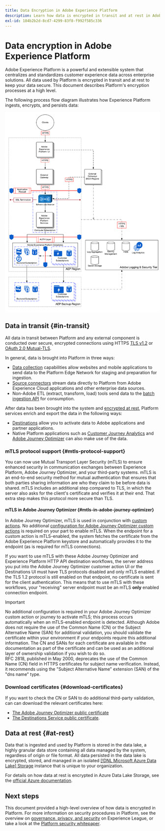 ```yaml
---
title: Data Encryption in Adobe Experience Platform
description: Learn how data is encrypted in transit and at rest in Adobe Experience Platform.
exl-id: 184b2b2d-8cd7-4299-83f8-f992f585c336
---
```

# Data encryption in Adobe Experience Platform

Adobe Experience Platform is a powerful and extensible system that centralizes and standardizes customer experience data across enterprise solutions. All data used by Platform is encrypted in transit and at rest to keep your data secure. This document describes Platform's encryption processes at a high level.

The following process flow diagram illustrates how Experience Platform ingests, encrypts, and persists data:

![A diagram that illustrates how data is ingested, encrypted, and persisted by Experience Platform.](../images/governance-privacy-security/encryption/flow.png)

## Data in transit {#in-transit}

All data in transit between Platform and any external component is conducted over secure, encrypted connections using HTTPS [TLS v1.2](https://datatracker.ietf.org/doc/html/rfc5246) or [OAuth 2.0 Mutual-TLS](https://datatracker.ietf.org/doc/draft-ietf-oauth-mtls/17/).

In general, data is brought into Platform in three ways:

- [Data collection](../../collection/home.md) capabilities allow websites and mobile applications to send data to the Platform Edge Network for staging and preparation for ingestion.
- [Source connectors](../../sources/home.md) stream data directly to Platform from Adobe Experience Cloud applications and other enterprise data sources.
- Non-Adobe ETL (extract, transform, load) tools send data to the [batch ingestion API](../../ingestion/batch-ingestion/overview.md) for consumption.

After data has been brought into the system and [encrypted at rest](#at-rest), Platform services enrich and export the data in the following ways:

- [Destinations](../../destinations/home.md) allow you to activate data to Adobe applications and partner applications.
- Native Platform applications such as [Customer Journey Analytics](https://experienceleague.adobe.com/docs/analytics-platform/using/cja-overview/cja-overview.html) and [Adobe Journey Optimizer](https://experienceleague.adobe.com/en/docs/journey-optimizer/using/ajo-home) can also make use of the data.

### mTLS protocol support {#mtls-protocol-support}

<!-- Release notes blurb below -->

<!-- Build customer trust with the strengthened security measures of the Mutual Transport Layer Security (mTLS) protocol. Experience Platform HTTP API destination and Adobe Journey Optimizer custom actions now support the mTLS protocol when sending data to configured endpoints. No additional configuration is required in your custom action or HTTP API destination to activate mTLS; this process occurs automatically when an mTLS-enabled endpoint is detected.
Although Adobe does not require the use of the Common Name (CN) or the Subject Alternative Name (SAN) for additional validation, you should validate the certificate within your environment or infrastructure if your endpoints require this additional information. You can [download the Adobe Journey Optimizer public certificate here](LINK_TBC) and the [Destinations Service public certificate here](LINK_TBC).
See the [Experience Platform data encryption documentation](LINK_TBC) for more information on network connection protocols when exporting data to third-party systems.   -->

<!-- ################ -->

You can now use Mutual Transport Layer Security (mTLS) to ensure enhanced security in communication exchanges between Experience Platform, Adobe Journey Optimizer, and your third-party systems. mTLS is an end-to-end security method for mutual authentication that ensures that both parties sharing information are who they claim to be before data is shared. mTLS includes an additional step compared to TLS, in which the server also asks for the client's certificate and verifies it at their end. That extra step makes this protocol more secure than TLS.

#### mTLS in Adobe Journey Optimizer {#mtls-in-adobe-journey-optimizer}

In Adobe Journey Optimizer, mTLS is used in conjunction with [custom actions](https://experienceleague.adobe.com/en/docs/journey-optimizer/using/orchestrate-journeys/about-journey-building/using-custom-actions). No additional [configuration for Adobe Journey Optimizer custom actions](https://experienceleague.adobe.com/en/docs/journey-optimizer/using/configuration/configure-journeys/action-journeys/about-custom-action-configuration) is required on your part to enable mTLS. When the endpoint for a custom action is mTLS-enabled, the system fetches the certificate from the Adobe Experience Platform keystore and automatically provides it to the endpoint (as is required for mTLS connections). 

If you want to use mTLS with these Adobe Journey Optimizer and Experience Platform HTTP API destination workflows, the server address you put into the Adobe Journey Optimizer customer action UI or the Destinations UI must have TLS protocols disabled and only mTLS enabled. If the TLS 1.2 protocol is still enabled on that endpoint, no certificate is sent for the client authentication. This means that to use mTLS with these workflows, your "receiving" server endpoint must be an mTLS **only** enabled connection endpoint.

>[!IMPORTANT]
>
>No additional configuration is required in your Adobe Journey Optimizer custom action or journey to activate mTLS; this process occurs automatically when an mTLS-enabled endpoint is detected. Although Adobe does not require the use of the Common Name (CN) or the Subject Alternative Name (SAN) for additional validation, you should validate the certificate within your environment if your endpoints require this additional information. The CN and SANs for each certificate are available in the documentation as part of the certificate and can be used as an additional layer of ownership validation if you wish to do so.<br>RFC 2818, published in May 2000, deprecates the use of the Common Name (CN) field in HTTPS certificates for subject name verification. Instead, it recommends using the "Subject Alternative Name" extension (SAN) of the "dns name" type.

### Download certificates {#download-certificates}

If you want to check the CN or SAN to do additional third-party validation, can can download the relevant certificates here:

- [The Adobe Journey Optimizer public certificate](../images/governance-privacy-security/encryption/ajo-public-certificate.pem) 
- [The Destinations Service public certificate](../images/governance-privacy-security/encryption/destinations-public-cert.pem).

## Data at rest {#at-rest}

Data that is ingested and used by Platform is stored in the data lake, a highly granular data store containing all data managed by the system, regardless of origin or file format. All data persisted in the data lake is encrypted, stored, and managed in an isolated [[!DNL Microsoft Azure Data Lake] Storage](https://docs.microsoft.com/en-us/azure/storage/blobs/data-lake-storage-introduction) instance that is unique to your organization.

For details on how data at rest is encrypted in Azure Data Lake Storage, see the [official Azure documentation](https://learn.microsoft.com/en-us/azure/storage/common/storage-service-encryption).

## Next steps

This document provided a high-level overview of how data is encrypted in Platform. For more information on security procedures in Platform, see the overview on [governance, privacy, and security](./overview.md) on Experience League, or take a look at the [Platform security whitepaper](https://www.adobe.com/content/dam/cc/en/security/pdfs/AEP_SecurityOverview.pdf).
